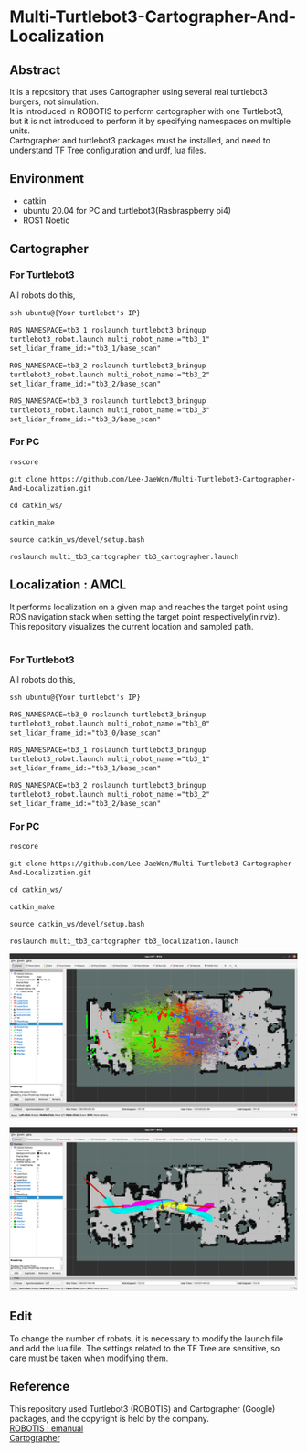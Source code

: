 # Multi-Turtlebot3-Cartographer-And-Localization

## Abstract
It is a repository that uses Cartographer using several real turtlebot3 burgers, not simulation.<br>
It is introduced in ROBOTIS to perform cartographer with one Turtlebot3, but it is not introduced to perform it by specifying namespaces on multiple units.<br>
Cartographer and turtlebot3 packages must be installed, and need to understand TF Tree configuration and urdf, lua files.<br>

## Environment
- catkin
- ubuntu 20.04 for PC and turtlebot3(Rasbraspberry pi4)
- ROS1 Noetic

## Cartographer
### For Turtlebot3
All robots do this,
```
ssh ubuntu@{Your turtlebot's IP}
```
```
ROS_NAMESPACE=tb3_1 roslaunch turtlebot3_bringup turtlebot3_robot.launch multi_robot_name:="tb3_1" set_lidar_frame_id:="tb3_1/base_scan"
```
```
ROS_NAMESPACE=tb3_2 roslaunch turtlebot3_bringup turtlebot3_robot.launch multi_robot_name:="tb3_2" set_lidar_frame_id:="tb3_2/base_scan"
```
```
ROS_NAMESPACE=tb3_3 roslaunch turtlebot3_bringup turtlebot3_robot.launch multi_robot_name:="tb3_3" set_lidar_frame_id:="tb3_3/base_scan"
```

### For PC
```
roscore
```
```
git clone https://github.com/Lee-JaeWon/Multi-Turtlebot3-Cartographer-And-Localization.git
```
```
cd catkin_ws/
```
```
catkin_make
```
```
source catkin_ws/devel/setup.bash
```
```
roslaunch multi_tb3_cartographer tb3_cartographer.launch
```
## Localization : AMCL
It performs localization on a given map and reaches the target point using ROS navigation stack when setting the target point respectively(in rviz).<br>
This repository visualizes the current location and sampled path.<br><br>
### For Turtlebot3
All robots do this,
```
ssh ubuntu@{Your turtlebot's IP}
```
```
ROS_NAMESPACE=tb3_0 roslaunch turtlebot3_bringup turtlebot3_robot.launch multi_robot_name:="tb3_0" set_lidar_frame_id:="tb3_0/base_scan"
```
```
ROS_NAMESPACE=tb3_1 roslaunch turtlebot3_bringup turtlebot3_robot.launch multi_robot_name:="tb3_1" set_lidar_frame_id:="tb3_1/base_scan"
```
```
ROS_NAMESPACE=tb3_2 roslaunch turtlebot3_bringup turtlebot3_robot.launch multi_robot_name:="tb3_2" set_lidar_frame_id:="tb3_2/base_scan"
```

### For PC
```
roscore
```
```
git clone https://github.com/Lee-JaeWon/Multi-Turtlebot3-Cartographer-And-Localization.git
```
```
cd catkin_ws/
```
```
catkin_make
```
```
source catkin_ws/devel/setup.bash
```
```
roslaunch multi_tb3_cartographer tb3_localization.launch
```
<p align="center"><img src="/doc/1.png" width = "600" ></p>
<p align="center"><img src="/doc/2.png" width = "600" ></p>

## Edit
To change the number of robots, it is necessary to modify the launch file and add the lua file. The settings related to the TF Tree are sensitive, so care must be taken when modifying them.

## Reference
This repository used Turtlebot3 (ROBOTIS) and Cartographer (Google) packages, and the copyright is held by the company.<br>
[ROBOTIS : emanual](https://emanual.robotis.com/docs/en/platform/turtlebot3/slam/#run-slam-node)<br>
[Cartographer](https://google-cartographer-ros.readthedocs.io/en/latest/)